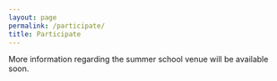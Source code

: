 ```yaml
---
layout: page
permalink: /participate/
title: Participate
---
```


More information regarding the summer school venue will be available soon.